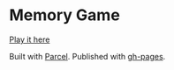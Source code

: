 # Memory Game

[Play it here](https://sannekarlsson.github.io/memory-game/)

Built with [Parcel](https://parceljs.org).
Published with [gh-pages](https://www.npmjs.com/package/gh-pages).